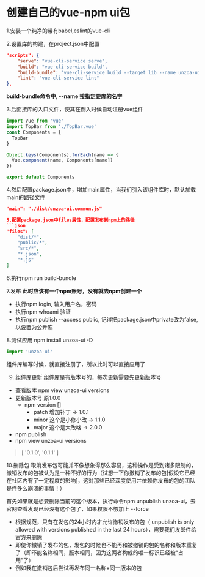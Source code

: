 # 创建自己的vue-npm ui包

1.安装一个纯净的带有babel,eslint的vue-cli

2.设置库的构建，在project.json中配置
```json
"scripts": {
    "serve": "vue-cli-service serve",
    "build": "vue-cli-service build",
    "build-bundle": "vue-cli-service build --target lib --name unzoa-ui ./src/components/index.js",
    "lint": "vue-cli-service lint"
},
```
**build-bundle命令中, --name 接指定要库的名字**

3.后面接库的入口文件，使其在倒入时候自动注册vue组件
```js
import Vue from 'vue'
import TopBar from './TopBar.vue'
const Components = {
  TopBar
}

Object.keys(Components).forEach(name => {
  Vue.component(name, Components[name])
})

export default Components
```

4.然后配置package.json中，增加main属性，当我们引入该组件库时，默认加载main的路径文件
```json
"main": "./dist/unzoa-ui.common.js"

5.配置package.json中files属性，配置发布到npm上的路径
```json
"files": [
    "dist/*",
    "public/*",
    "src/*",
    "*.json",
    "*.js"
]
```

6.执行npm run build-bundle

7.发布
**此时应该有一个npm账号，没有就去npm创建一个**
- 执行npm login, 输入用户名，密码
- 执行npm whoami 验证
- 执行npm publish --access public, 记得把package.json中private改为false, 以设置为公开库

8.测试应用
npm install unzoa-ui -D

```js
import 'unzoa-ui'
```
组件库编写时候，就直接注册了，所以此时可以直接应用了 <TopBar />

9. 组件库更新
组件库是有版本号的，每次更新需要先更新版本号
- 查看版本 npm view unzoa-ui versions
- 更新版本号 原1.0.0
    + npm version []
        * patch 增加补丁 -> 1.0.1
        * minor 这个是小修小改 -> 1.1.0
        * major 这个是大改咯 -> 2.0.0
- npm publish
- npm view unzoa-ui versions
> [ '0.1.0', '0.1.1' ]

10.删除包
取消发布包可能并不像想象得那么容易，这种操作是受到诸多限制的，撤销发布的包被认为是一种不好的行为（试想一下你撤销了发布的包[假设它已经在社区内有了一定程度的影响]，这对那些已经深度使用并依赖你发布的包的团队是件多么崩溃的事情！）

首先如果就是想要删除当前的这个版本，执行命令npm unpublish unzoa-ui，去官网查看发现已经没有这个包了，如果权限不够加上 --force

- 根据规范，只有在发包的24小时内才允许撤销发布的包（ unpublish is only allowed with versions published in the last 24 hours），需要我们发邮件给官方来删除
- 即使你撤销了发布的包，发包的时候也不能再和被撤销的包的名称和版本重复了（即不能名称相同，版本相同，因为这两者构成的唯一标识已经被“占用”了）
- 例如我在撤销包后尝试再发布同一名称+同一版本的包
